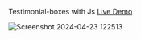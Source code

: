  Testimonial-boxes with Js [Live Demo](https://davit2605.github.io/Testimonial-boxes/)

 ![Screenshot 2024-04-23 122513](https://github.com/Davit2605/Testimonial-boxes/assets/125227660/64ed93a7-683c-4076-aa29-6f150531bc9a)
